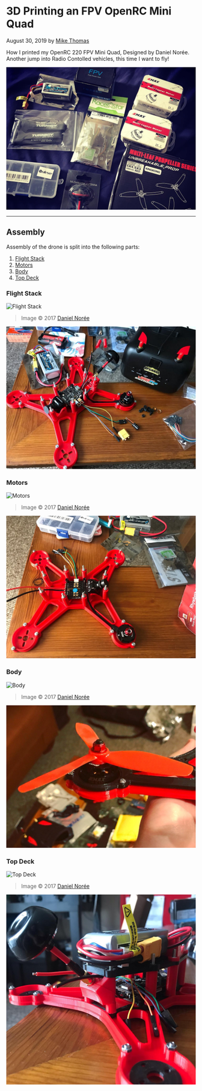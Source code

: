 # 3D Printing an FPV OpenRC Mini Quad

August 30, 2019 by [Mike Thomas](https://github.com/mikepthomas)

How I printed my OpenRC 220 FPV Mini Quad, Designed by Daniel Norée. Another jump into Radio Contolled vehicles, this time I want to fly!

![OpenRC FPV Mini Quad](https://github.com/mikepthomas/mikepthomas.github.io/raw/develop/src/img/openrc-mini-quad/mini-quad-hero.jpg)

---

## Assembly

Assembly of the drone is split into the following parts:

1. [Flight Stack](#flight-stack)
2. [Motors](#motors)
3. [Body](#body)
4. [Top Deck](#top-deck)

### Flight Stack

![Flight Stack](https://cdn.thingiverse.com/renders/26/51/4f/9f/11/fb69c74314b1c4dd86291f720344c80b_preview_featured.jpg)

> Image &copy; 2017 [Daniel Norée](https://danielnoree.com/)

![Flight Stack](https://github.com/mikepthomas/mikepthomas.github.io/raw/develop/src/img/openrc-mini-quad/flight-stack.jpg)

### Motors

![Motors](https://cdn.thingiverse.com/renders/32/6d/40/f7/05/e722d113b2fb009ba3426204cb3afb86_preview_featured.jpg)

> Image &copy; 2017 [Daniel Norée](https://danielnoree.com/)

![Motors](https://github.com/mikepthomas/mikepthomas.github.io/raw/develop/src/img/openrc-mini-quad/motors.jpg)

### Body

![Body](https://cdn.thingiverse.com/renders/9a/75/f9/fa/7d/cef882309c568e1bed7d872d4704287f_preview_featured.jpg)

> Image &copy; 2017 [Daniel Norée](https://danielnoree.com/)

![Props On](https://github.com/mikepthomas/mikepthomas.github.io/raw/develop/src/img/openrc-mini-quad/props-on.jpg)

### Top Deck

![Top Deck](https://cdn.thingiverse.com/renders/e9/2e/ea/14/b2/82582c0da2d639c3dfffda954992fd8e_preview_featured.jpg)

> Image &copy; 2017 [Daniel Norée](https://danielnoree.com/)

![Almost Finished](https://github.com/mikepthomas/mikepthomas.github.io/raw/develop/src/img/openrc-mini-quad/almost-finished.jpg)
